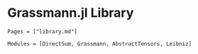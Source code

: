 # Grassmann.jl Library

```@index
Pages = ["library.md"]
```

```@autodocs
Modules = [DirectSum, Grassmann, AbstractTensors, Leibniz]
```
